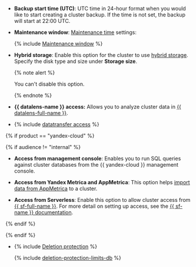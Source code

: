 * **Backup start time (UTC)**: UTC time in 24-hour format when you would like to start creating a cluster backup. If the time is not set, the backup will start at 22:00 UTC.

* **Maintenance window**: [Maintenance time](../../../managed-clickhouse/concepts/maintenance.md) settings:

   {% include [Maintenance window](../console/maintenance-window-description.md) %}

* **Hybrid storage**: Enable this option for the cluster to use [hybrid storage](../../../managed-clickhouse/concepts/storage.md#hybrid-storage-features). Specify the disk type and size under **Storage size**.

   {% note alert %}

   You can't disable this option.

   {% endnote %}

* **{{ datalens-name }} access:** Allows you to analyze cluster data in [{{ datalens-full-name }}](../../../datalens/concepts/index.md).

* {% include [datatransfer access](../console/datatransfer-access.md) %}

{% if product == "yandex-cloud" %}

{% if audience != "internal" %}

* **Access from management console**: Enables you to run SQL queries against cluster databases from the {{ yandex-cloud }} management console.

* **Access from Yandex Metrica and AppMetrica**: This option helps [import data from AppMetrica](https://appmetrica.yandex.ru/docs/common/cloud/about.html) to a cluster.

* **Access from Serverless**: Enable this option to allow cluster access from [{{ sf-full-name }}](../../../functions/concepts/index.md). For more detail on setting up access, see the [{{ sf-name }} documentation](../../../functions/operations/database-connection.md).

{% endif %}

{% endif %}

* {% include [Deletion protection](../console/deletion-protection.md) %}

   {% include [deletion-protection-limits-db](../deletion-protection-limits-db.md) %}

